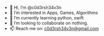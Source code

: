 - 👋 Hi, I’m @c0d3rsh34v3n
- 👀 I’m interested in Apps, Games, Algorithms
- 🌱 I’m currently learning python, swift
- 💞️ I’m looking to collaborate on nothing.
- 📫 Reach me on: c0d3rsh34v3n@gmail.com

<!---
c0d3rsh34v3n/c0d3rsh34v3n is a ✨ special ✨ repository because its `README.md` (this file) appears on your GitHub profile.
You can click the Preview link to take a look at your changes.
--->
